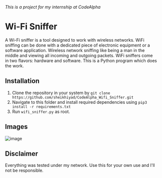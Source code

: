 *This is a project for my internship at CodeAlpha*

# Wi-Fi Sniffer

A Wi-Fi sniffer is a tool designed to work with wireless networks. WiFi sniffing can be done with a dedicated piece of electronic equipment or a software application. Wireless network sniffing like being a man in the middle and viewing all incoming and outgoing packets.
WiFi sniffers come in two flavors: hardware and software. This is a Python program which does the work.

## Installation
1. Clone the repository in your system by
	`git clone https://github.com/sheikhiyad/CodeAlpha_Wifi_Sniffer.git`
2. Navigate to this folder and install required dependencies using
	`pip3 install -r requirements.txt`
3. Run `wifi_sniffer.py` as root.

## Images
![image](https://github.com/user-attachments/assets/307850e6-8e89-4417-bf55-d51d21787177)


## Disclaimer
Everything was tested under my network. Use this for your own use and I'll not be responsible.
